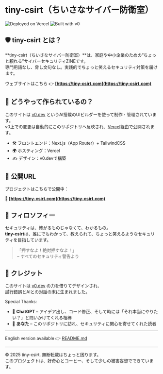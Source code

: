 # tiny-csirt（ちいさなサイバー防衛室）

![Deployed on Vercel](https://img.shields.io/badge/Deployed%20on-Vercel-black?style=for-the-badge&logo=vercel)
![Built with v0](https://img.shields.io/badge/Built%20with-v0.dev-black?style=for-the-badge)

## 🛡️ tiny-csirt とは？

**tiny-csirt（ちいさなサイバー防衛室）**は、家庭や中小企業のための“ちょっと頼れる”サイバーセキュリティZINEです。  
専門用語なし、脅し文句なし。実践的でちょっと笑えるセキュリティ対策を届けます。

ウェブサイトはこちら 👉 **[https://tiny-csirt.com](https://tiny-csirt.com)**

## 🔧 どうやって作られているの？

このサイトは [v0.dev](https://v0.dev) というAI搭載のUIビルダーを使って制作・管理されています。  
v0上での変更は自動的にこのリポジトリへ反映され、[Vercel](https://vercel.com)経由で公開されます。

- 🛠 フロントエンド：Next.js（App Router）+ TailwindCSS
- 🌍 ホスティング：Vercel
- ✍️ デザイン：v0.devで構築

## 🚀 公開URL

プロジェクトはこちらで公開中：

**🔗 [https://tiny-csirt.com](https://tiny-csirt.com)**

## 🧠 フィロソフィー

セキュリティは、怖がるものじゃなくて、わかるもの。  
**tiny-csirt**は、誰にでもわかって、教えられて、ちょっと笑えるようなセキュリティを目指しています。

> 「押すなよ！絶対押すなよ！」  
> – すべてのセキュリティ警告より

## 🤖 クレジット

このサイトは [v0.dev](https://v0.dev) の力を借りてデザインされ、  
試行錯誤とAIとの対話の末に生まれました。

Special Thanks:

- 💬 **ChatGPT** – アイデア出し、コード修正、そして時には「それ本当にやりたい？」と問いかけてくれる相棒  
- 🧠 **あなた** – このリポジトリに訪れ、セキュリティに関心を寄せてくれた読者

---

English version available 👉 [README.md](./README.md)

---

© 2025 tiny-csirt. 無断転載はちょっと困ります。  
このプロジェクトは、好奇心とコーヒー、そして少しの被害妄想でできています。